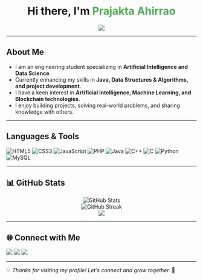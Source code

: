 <h1 align="center">Hi there, I'm <span style="color:#4CAF50;">Prajakta Ahirrao</span></h1>

<p align="center">
  <img src="https://img.shields.io/badge/💻%20Learning-Exploring%20Java%20%7C%20DSA%20%7C%20Web%20Dev-blueviolet?style=for-the-badge"/>
</p>

---

## About Me  

- I am an engineering student specializing in **Artificial Intelligence and Data Science**.  
- Currently enhancing my skills in **Java, Data Structures & Algorithms, and project development**.  
- I have a keen interest in **Artificial Intelligence, Machine Learning, and Blockchain technologies**.  
- I enjoy building projects, solving real-world problems, and sharing knowledge with others.  

---

## Languages & Tools  
<p>
  <img src="https://img.shields.io/badge/HTML5-E34F26?style=for-the-badge&logo=html5&logoColor=white&logoWidth=40" alt="HTML5"/>
  <img src="https://img.shields.io/badge/CSS3-1572B6?style=for-the-badge&logo=css3&logoColor=white&logoWidth=40" alt="CSS3"/>
  <img src="https://img.shields.io/badge/JavaScript-F7DF1E?style=for-the-badge&logo=javascript&logoColor=black&logoWidth=40" alt="JavaScript"/>
  <img src="https://img.shields.io/badge/PHP-777BB4?style=for-the-badge&logo=php&logoColor=white&logoWidth=40" alt="PHP"/>
  <img src="https://img.shields.io/badge/Java-ED8B00?style=for-the-badge&logo=openjdk&logoColor=white&logoWidth=40" alt="Java"/>
  <img src="https://img.shields.io/badge/C++-00599C?style=for-the-badge&logo=c%2B%2B&logoColor=white&logoWidth=40" alt="C++"/>
  <img src="https://img.shields.io/badge/C-00599C?style=for-the-badge&logo=c&logoColor=white&logoWidth=40" alt="C"/>
  <img src="https://img.shields.io/badge/Python-3776AB?style=for-the-badge&logo=python&logoColor=white&logoWidth=40" alt="Python"/>
  <img src="https://img.shields.io/badge/MySQL-4479A1?style=for-the-badge&logo=mysql&logoColor=white&logoWidth=40" alt="MySQL"/>
</p>

---

## 📊 GitHub Stats  
<p align="center">
  <img src="https://github-readme-stats.vercel.app/api?username=YOUR_USERNAME&show_icons=true&theme=tokyonight" alt="GitHub Stats" />
  <br/>
  <img src="https://github-readme-streak-stats.herokuapp.com/?user=YOUR_USERNAME&theme=tokyonight" alt="GitHub Streak"/>
  <br/>
  <img src="https://github-readme-stats.vercel.app/api/top-langs/?username=YOUR_USERNAME&layout=compact&theme=tokyonight"/>
</p>

---

## 🌐 Connect with Me  
<p>
  <a href="https://www.linkedin.com/in/prajktaahirrao/"><img src="https://img.shields.io/badge/LinkedIn-0A66C2?style=for-the-badge&logo=linkedin&logoColor=white"/></a>
  <a href="https://leetcode.com/u/prajkta_ahirrao/"><img src="https://img.shields.io/badge/LeetCode-FFA116?style=for-the-badge&logo=leetcode&logoColor=black"/></a>
  <a href="https://www.instagram.com/prajkta.ahirrao/"><img src="https://img.shields.io/badge/Instagram-E4405F?style=for-the-badge&logo=instagram&logoColor=white"/></a>
</p>

---

✨ *Thanks for visiting my profile! Let’s connect and grow together.* 🚀
